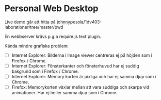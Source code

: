 ﻿Personal Web Desktop
====================

Live demo går att hitta på johnnypesola/1dv403-laborationer/tree/master/pwd

En webbserver krävs p.g.a require.js text plugin. 


Kända mindre grafiska problem:

-[ ] Internet Explorer: Bilderna i Image viewer centreras ej på höjden som i Firefox / Chrome.
-[ ] Internet Explorer: Fönsterkanter och fönsterhuvud har ej suddig bakgrund som i Firefox / Chrome.
-[ ] Internet Explorer: Memory korten är pixliga och har ej samma djup som i Chrome.
-[ ] Firefox: Memorykorten växlar mellan att vara suddiga och skarpa vid animationer. Har ej heller samma djup som i Chrome.